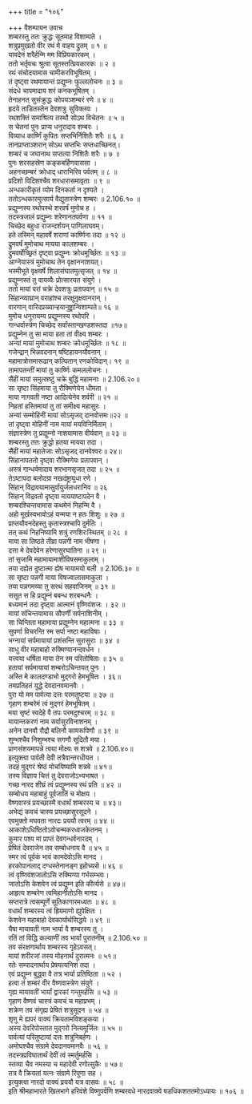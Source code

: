 +++
title = "१०६"

+++
वैशम्पायन उवाच  
शम्बरस्तु ततः क्रुद्धः सूतमाह विशाम्पते ।  
शत्रुप्रमुखतो वीर रथं मे वाहय द्रुतम् ॥ १ ॥  
यावदेनं शरैर्हन्मि मम विप्रियकारकम् ।  
ततो भर्तृवचः श्रुत्वा सूतस्तत्प्रियकारकः ॥ २ ॥  
रथं संचोदयामास चामीकरविभूषितम् ।  
तं दृष्ट्वा रथमायान्तं प्रद्युम्नः फुल्ललोचनः ॥ ३ ॥  
संदधे चापमादाय शरं कनकभूषितम् ।  
तेनाहनत् सुसंक्रुद्धः कोपयञ्शम्बरं रणे ॥ ४ ॥  
हृदये ताडितस्तेन देवशत्रुः सुविक्लवः ।  
रथशक्तिं समाश्रित्य तस्थौ सोऽथ विचेतनः ॥ ५ ॥  
स चेतनां पुनः प्राप्य धनुरादाय शम्बरः ।  
विव्याध कार्ष्णिं कुपितः सप्तभिर्निशितैः शरैः ॥ ६ ॥  
तानप्राप्ताञ्शरान् सोऽथ सप्तभिः सप्तधाच्छिनत्।  
शम्बरं च जघानाथ सप्तत्या निशितैः शरैः ॥ ७ ॥  
पुनः शरसहस्रेण कङ्कबर्हिणवाससा ।  
अहनच्छम्बरं क्रोधाद् धाराभिरिव पर्वतम् ॥ ८ ॥  
प्रदिशो विदिशश्चैव शरधारासमावृताः ॥ ९ ॥  
अन्धकारीकृतं व्योम दिनकर्ता न दृश्यते ।  
ततोऽन्धकारमुत्सार्य वैद्युतास्त्रेण शम्बरः ॥ 2.106.१० ॥  
प्रद्युम्नस्य रथोपस्थे शरवर्षं मुमोच ह ।  
तदस्त्रजालं प्रद्युम्नः शरेणानतपर्वणा ॥ ११ ॥  
चिच्छेद बहुधा राजन्दर्शयन् पाणिलाघवम्।  
हते तस्मिन् महावर्षे शराणां कार्ष्णिना तदा ॥ १२ ॥  
द्रुमवर्षं मुमोचाथ मायया कालशम्बरः ।  
द्रुमवर्षोच्छ्रितं दृष्ट्वा प्रद्युम्नः क्रोधमूर्च्छितः ॥ १३ ॥  
आग्नेयास्त्रं मुमोचाथ तेन वृक्षाननाशयत्।  
भस्मीभूते वृक्षवर्षे शिलासंघातमुत्सृजत् ॥ १४ ॥  
प्रद्युम्नस्तं तु वायव्यैः प्रोत्सारयत संयुगे ।  
ततो मायां परां चक्रे देवशत्रुः प्रतापवान् ॥ १५ ॥  
सिंहान्व्याघ्रान् वराहांश्च तरक्षूनृक्षवानरान् ।  
वारणान् वारिदप्रख्यान्हयानुष्ट्रान्विशाम्पते॥ १६ ॥  
मुमोच धनुरायम्य प्रद्युम्नस्य रथोपरि ।  
गान्धर्वास्त्रेण चिच्छेद सर्वांस्तान्खण्डशस्तदा ॥१७॥  
प्रद्युम्नेन तु सा माया हता तां वीक्ष्य शम्बरः ।  
अन्यां मायां मुमोचाथ शम्बरः क्रोधमूर्च्छितः ॥ १८ ॥  
गजेन्द्रान् भिन्नवदनान् षष्टिहायनयौवनान् ।  
महामात्रोत्तमारूढान् कल्पितान् रणकोविदान्। १९ ॥  
तामापतन्तीं मायां तु कार्ष्णिः कमललोचनः ।  
सैंहीं मायां समुत्स्रष्टुं चक्रे बुद्धिं महामनाः ॥ 2.106.२०॥  
सा सृष्टा सिंहमाया तु रौक्मिणेयेन धीमता ।  
माया नागवती नष्टा आदित्येनेव शर्वरी ॥ २१ ॥  
निहतां हस्तिमायां तु तां समीक्ष्य महासुरः ।  
अन्यां सम्मोहिनीं मायां सोऽसृजद् दानवोत्तमः॥२२ ॥  
तां दृष्ट्वा मोहिनीं नाम मायां मयविनिर्मिताम् ।  
संज्ञास्त्रेण तु प्रद्युम्नो नाशयामास वीर्यवान् ॥ २३ ॥  
शम्बरस्तु ततः क्रुद्धो हतया मायया तदा ।  
सैंहीं मायां महातेजाः सोऽसृजद् दानवेश्वरः॥ २४॥  
सिंहानापततो दृष्ट्वा रौक्मिणेयः प्रतापवान् ।  
अस्त्रं गान्धर्वमादाय शरभानसृजत् तदा ॥ २५ ॥  
तेऽष्टापदा बलोदग्रा नखदंष्ट्रायुधा रणे ।  
सिंहान् विद्रावयामासुर्वायुर्जलधरानिव ॥ २६  
सिंहान् विद्रवतो दृष्ट्वा माययाष्टापदेन वै ।  
शम्बरश्चिन्तयामास कथमेनं निहन्मि वै ।  
अहो मूर्खस्वभावोऽहं यन्मया न हतः शिशुः ॥ २७ ॥  
प्राप्तयौवनदेहस्तु कृतास्त्रश्चापि दुर्मतिः ।  
तत् कथं निहनिष्यामि शत्रुं रणशिरःस्थितम् ॥ २८ ॥  
माया सा तिष्ठते तीव्रा पन्नगी नाम भीषणा ।  
दत्ता मे देवदेवेन हरेणासुरघातिना ॥ २९ ॥  
तां सृजामि महामायामाशीविषसमाकुलाम् ।  
तया दह्येत दुष्टात्मा ह्येष मायामयो बली ॥ 2.106.३० ॥  
सा सृष्टा पन्नगी माया विषज्वालासमाकुला ।  
तया पन्नगमय्या तु सरथं सहवाजिनम् ॥ ३१ ॥  
ससूत स हि प्रद्युम्नं बबन्ध शरबन्धनैः ।  
बध्यमानं तदा दृष्ट्वा आत्मानं वृष्णिवंशजः । ३२ ॥  
मायां संचिन्तयामास सौपर्णीं सर्पनाशिनीम् ।  
सा चिन्तिता महामाया प्रद्युम्नेन महात्मना ॥ ३३ ॥  
सुपर्णा विचरन्ति स्म सर्पा नष्टा महाविषाः ।  
भग्नायां सर्पमायायां प्रशंसन्ति सुरासुराः ॥ ३४ ॥  
साधु वीर महाबाहो रुक्मिण्यानन्दवर्धन ।  
यत्त्वया धर्षिता माया तेन स्म परितोषिताः ॥ ३५ ॥  
हतायां सर्पमायायां शम्बरोऽचिन्तयत् पुनः ।  
अस्ति मे कालदण्डाभो मुद्गरो हेमभूषितः । ३६॥  
तमप्रतिहतं युद्धे देवदानवमानवैः ।  
पुरा यो मम पार्वत्या दत्तः परमतुष्टया ॥ ३७ ॥  
गृहाण शम्बरेमं त्वं मुद्गरं हेमभूषितम् ।  
मया सृष्टं स्वदेहे वै तपः परमदुश्चरम् ॥ ३८ ॥  
मायान्तकरणं नाम सर्वासुरविनाशनम् ।  
अनेन दानवौ रौद्रौ बलिनौ कामरूपिणौ ॥ ३९ ॥  
शुम्भश्चैव निशुम्भश्च सगणौ सूदितौ मया ।  
प्राणसंशयमापन्ने त्वया मोक्ष्यः स शत्रवे ॥ 2.106.४०॥  
इत्युक्त्वा पार्वती देवी तत्रैवान्तरधीयत ।  
तदहं मुद्गरं श्रेष्ठं मोचयिष्यामि शत्रवे ॥ ४१॥  
तस्य विज्ञाय चित्तं तु देवराजोऽभ्यभाषत ।  
गच्छ नारद शीघ्रं त्वं प्रद्युम्नस्य रथं प्रति ॥ ४२ ॥  
सम्बोधय महाबाहुं पूर्वजातिं च मोक्षय ।  
वैष्णवास्त्रं प्रयच्छास्मै वधार्थं शम्बरस्य च ॥ ४३॥  
अभेद्यं कवचं चास्य प्रयच्छासुरसूदने ।  
एवमुक्तो मघवता नारदः प्रययौ त्वरम् ॥ ४४ ॥  
आकाशेऽधिष्ठितोऽवोचन्मकरध्वजकेतनम् ।  
कुमार पश्य मां प्राप्तं देवगन्धर्वनारदम् ।  
प्रेषितं देवराजेन तव सम्बोधनाय वै ॥ ४५ ॥  
स्मर त्वं पूर्वकं भावं कामदेवोऽसि मानद ।  
हरकोपानलाद् दग्धस्तेनानङ्ग इहोच्यसे ॥ ४६ ॥  
त्वं वृष्णिवंशजातोऽसि रुक्मिण्या गर्भसम्भवः।  
जातोऽसि केशवेन त्वं प्रद्युम्न इति कीर्त्यसे ॥ ४७॥  
आहृत्य शम्बरेण त्वमिहानीतोऽसि मानद ।  
सप्तरात्रे त्वसम्पूर्णे सूतिकागारमध्यतः ॥ ४८ ॥  
वधार्थं शम्बरस्य त्वं ह्रियमाणो ह्युपेक्षितः ।  
केशवेन महाबाहो देवकार्यार्थसिद्धये ॥ ४९ ॥  
यैषा मायावती नाम भार्या वै शम्बरस्य तु ।  
रतिं तां विद्धि कल्याणीं तव भार्यां पुरातनीम् ॥ 2.106.५० ॥  
तव संरक्षणार्थाय शम्बरस्य गृहेऽवसत्।  
मायां शरीरजां तस्य मोहनार्थं दुरात्मनः ॥ ५१॥  
रतेः सम्पादनार्थाय प्रेषयत्यनिशं तदा ।  
एवं प्रद्युम्न बुद्ध्वा वै तत्र भार्या प्रतिष्ठिता ॥ ५२ ।  
हत्वा तं शम्बरं वीर वैष्णवास्त्रेण संयुगे ।  
गृह्य मायावतीं भार्यां द्वारकां गन्तुमर्हसि ॥ ५३ ॥  
गृहाण वैष्णवं चास्त्रं कवचं च महाप्रभम् ।  
शक्रेण तव संगृह्य प्रेषितं शत्रुसूदन ॥ ५४ ॥  
शृणु मे ह्यपरं वाक्यं क्रियतामविशङ्कया ।  
अस्य देवरिपोस्तात मुद्गरो नित्यमूर्जितः ॥ ५५ ॥  
पार्वत्यां परितुष्टायां दत्तः शत्रुनिबर्हणः ।  
अमोघश्चैव संग्रामे देवदानवमानवैः ॥ ५६ ॥  
तदस्त्रप्रविघातार्थं देवीं त्वं स्मर्तुमर्हसि ।  
स्तव्या चैव नमस्या च महादेवी रणोत्सुकैः ॥ ५७॥  
तत्र वै क्रियतां यत्नः संग्रामे रिपुणा सह ।  
इत्युक्त्वा नारदो वाक्यं प्रययौ यत्र वासवः ॥ ५८ ॥  
इति श्रीमहाभारते खिलभागे हरिवंशे विष्णुपर्वणि शम्बरवधे नारदवाक्ये षडधिकशततमोऽध्यायः ॥ १०६ ॥